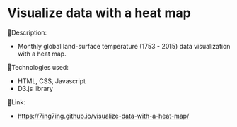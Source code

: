 # Visualize data with a heat map

:page_facing_up:Description:

- Monthly global land-surface temperature (1753 - 2015) data visualization with a heat map.

:wrench:Technologies used:

- HTML, CSS, Javascript
- D3.js library


:link:Link:
- https://7ing7ing.github.io/visualize-data-with-a-heat-map/
